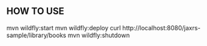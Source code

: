 HOW TO USE
----------
mvn wildfly:start
mvn wildfly:deploy
curl http://localhost:8080/jaxrs-sample/library/books
mvn wildfly:shutdown

